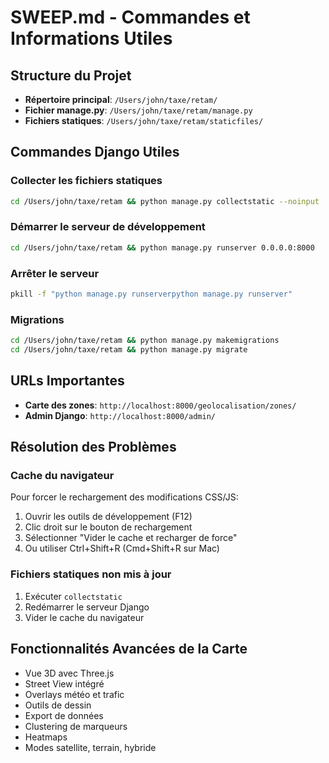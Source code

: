 # SWEEP.md - Commandes et Informations Utiles

## Structure du Projet
- **Répertoire principal**: `/Users/john/taxe/retam/`
- **Fichier manage.py**: `/Users/john/taxe/retam/manage.py`
- **Fichiers statiques**: `/Users/john/taxe/retam/staticfiles/`

## Commandes Django Utiles

### Collecter les fichiers statiques
```bash
cd /Users/john/taxe/retam && python manage.py collectstatic --noinput
```

### Démarrer le serveur de développement
```bash
cd /Users/john/taxe/retam && python manage.py runserver 0.0.0.0:8000
```

### Arrêter le serveur
```bash
pkill -f "python manage.py runserverpython manage.py runserver"
```

### Migrations
```bash
cd /Users/john/taxe/retam && python manage.py makemigrations
cd /Users/john/taxe/retam && python manage.py migrate
```

## URLs Importantes
- **Carte des zones**: `http://localhost:8000/geolocalisation/zones/`
- **Admin Django**: `http://localhost:8000/admin/`

## Résolution des Problèmes

### Cache du navigateur
Pour forcer le rechargement des modifications CSS/JS:
1. Ouvrir les outils de développement (F12)
2. Clic droit sur le bouton de rechargement
3. Sélectionner "Vider le cache et recharger de force"
4. Ou utiliser Ctrl+Shift+R (Cmd+Shift+R sur Mac)

### Fichiers statiques non mis à jour
1. Exécuter `collectstatic`
2. Redémarrer le serveur Django
3. Vider le cache du navigateur

## Fonctionnalités Avancées de la Carte
- Vue 3D avec Three.js
- Street View intégré
- Overlays météo et trafic
- Outils de dessin
- Export de données
- Clustering de marqueurs
- Heatmaps
- Modes satellite, terrain, hybride